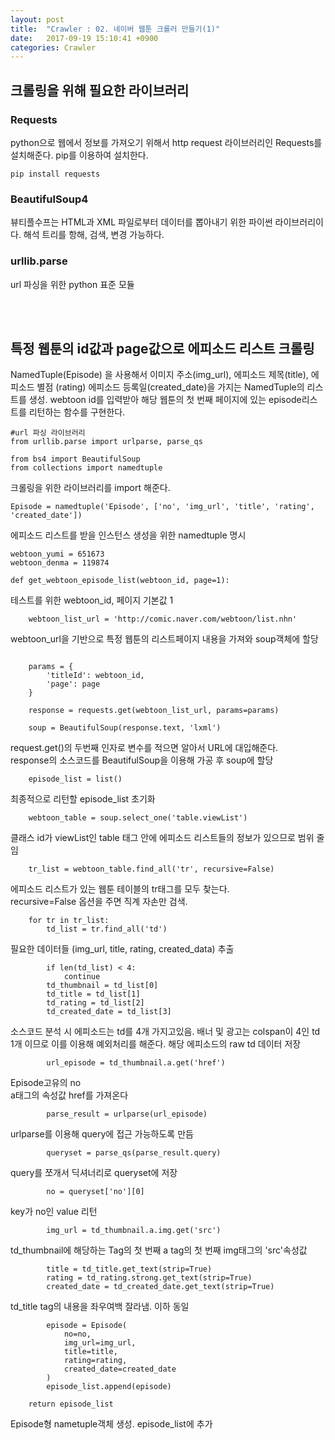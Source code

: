```yaml
---
layout: post
title:  "Crawler : 02. 네이버 웹툰 크롤러 만들기(1)"
date:   2017-09-19 15:10:41 +0900
categories: Crawler
---
```


## 크롤링을 위해 필요한 라이브러리

### Requests

python으로 웹에서 정보를 가져오기 위해서  http request 라이브러리인 Requests를 설치해준다. pip를 이용하여 설치한다.

```
pip install requests
```

### BeautifulSoup4

뷰티플수프는 HTML과 XML 파일로부터 데이터를 뽑아내기 위한 파이썬 라이브러리이다. 해석 트리를 항해, 검색, 변경 가능하다.

### urllib.parse

url 파싱을 위한 python 표준 모듈


<br><br>

## 특정 웹툰의 id값과 page값으로 에피소드 리스트 크롤링



NamedTuple(Episode) 을 사용해서 이미지 주소(img_url), 에피소드 제목(title), 에피소드 별점 (rating)
에피소드 등록일(created_date)을 가지는 NamedTuple의 리스트를 생성. webtoon id를 입력받아 해당 웹툰의 첫 번째 페이지에 있는 episode리스트를 리턴하는 함수를 구현한다.

```
#url 파싱 라이브러리
from urllib.parse import urlparse, parse_qs

from bs4 import BeautifulSoup
from collections import namedtuple
```

크롤링을 위한 라이브러리를 import 해준다.


```
Episode = namedtuple('Episode', ['no', 'img_url', 'title', 'rating', 'created_date'])
```

에피소드 리스트를 받을 인스턴스 생성을 위한 namedtuple 명시

```
webtoon_yumi = 651673
webtoon_denma = 119874

def get_webtoon_episode_list(webtoon_id, page=1):
```

테스트를 위한 webtoon_id, 페이지 기본값 1

```
    webtoon_list_url = 'http://comic.naver.com/webtoon/list.nhn'
```

webtoon_url을 기반으로 특정 웹툰의 리스트페이지 내용을 가져와 soup객체에 할당

```

    params = {
        'titleId': webtoon_id,
        'page': page
    }

    response = requests.get(webtoon_list_url, params=params)

    soup = BeautifulSoup(response.text, 'lxml')
```

request.get()의 두번째 인자로 변수를 적으면 알아서 URL에 대입해준다.<br>
response의 소스코드를 BeautifulSoup을 이용해 가공 후 soup에 할당

```
    episode_list = list()
```

최종적으로 리턴할 episode_list 초기화

```
    webtoon_table = soup.select_one('table.viewList')
```

클래스 id가 viewList인 table 태그 안에 에피소드 리스트들의 정보가 있으므로 범위 줄임


```
    tr_list = webtoon_table.find_all('tr', recursive=False)
```

에피소드 리스트가 있는 웹툰 테이블의 tr태그를 모두 찾는다.<br>
recursive=False 옵션을 주면 직계 자손만 검색.


```
    for tr in tr_list:
        td_list = tr.find_all('td')
```

필요한 데이터들 (img_url, title, rating, created_data) 추출

```
        if len(td_list) < 4:
            continue
        td_thumbnail = td_list[0]
        td_title = td_list[1]
        td_rating = td_list[2]
        td_created_date = td_list[3]
```

소스코드 분석 시 에피소드는 td를 4개 가지고있음.
배너 및 광고는 colspan이 4인 td 1개 이므로 이를 이용해 예외처리를 해준다.
해당 에피소드의 raw td 데이터 저장

```
		url_episode = td_thumbnail.a.get('href')
```
Episode고유의 no<br>
a태그의 속성값 href를 가져온다

```     
		parse_result = urlparse(url_episode)
```

urlparse를 이용해 query에 접근 가능하도록 만듬

```
		queryset = parse_qs(parse_result.query)
```

query를 쪼개서 딕셔너리로 queryset에 저장

```
		no = queryset['no'][0]
```

key가 no인 value 리턴

```
		img_url = td_thumbnail.a.img.get('src')
```

td_thumbnail에 해당하는 Tag의 첫 번째 a tag의 첫 번째 img태그의 'src'속성값

```
		title = td_title.get_text(strip=True)
		rating = td_rating.strong.get_text(strip=True)
		created_date = td_created_date.get_text(strip=True)
```

td_title tag의 내용을 좌우여백 잘라냄. 이하 동일

```
		episode = Episode(
			no=no,
			img_url=img_url,
			title=title,
			rating=rating,
			created_date=created_date
		)		
		episode_list.append(episode)

	return episode_list

```
Episode형 nametuple객체 생성. episode_list에 추가
